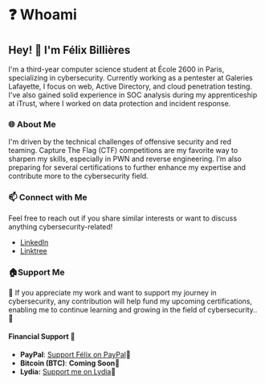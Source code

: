 # ❓ Whoami

## Hey! 👋 I'm Félix Billières

I'm a third-year computer science student at École 2600 in Paris, specializing in cybersecurity. Currently working as a pentester at Galeries Lafayette, I focus on web, Active Directory, and cloud penetration testing. I've also gained solid experience in SOC analysis during my apprenticeship at iTrust, where I worked on data protection and incident response.

### 🌐 About Me

I'm driven by the technical challenges of offensive security and red teaming. Capture The Flag (CTF) competitions are my favorite way to sharpen my skills, especially in PWN and reverse engineering. I’m also preparing for several certifications to further enhance my expertise and contribute more to the cybersecurity field.

### 📫 Connect with Me

Feel free to reach out if you share similar interests or want to discuss anything cybersecurity-related!

* [LinkedIn](https://www.linkedin.com)
* [Linktree](https://linktr.ee/felixbillieres)

### :house:Support Me

👋 If you appreciate my work and want to support my journey in cybersecurity, any contribution will help fund my upcoming certifications, enabling me to continue learning and growing in the field of cybersecurity.. :rat:

#### Financial Support :rat:

* **PayPal**: [Support Félix on PayPal](https://paypal.me/felixbillieres?country.x=FR\&locale.x=fr\_FR):rat:
* **Bitcoin (BTC)**: **Coming Soon**:rat:
* **Lydia:** [Support me on Lydia](https://lydia-app.com/pots?id=93080-cybersecurity-journey):rat:
